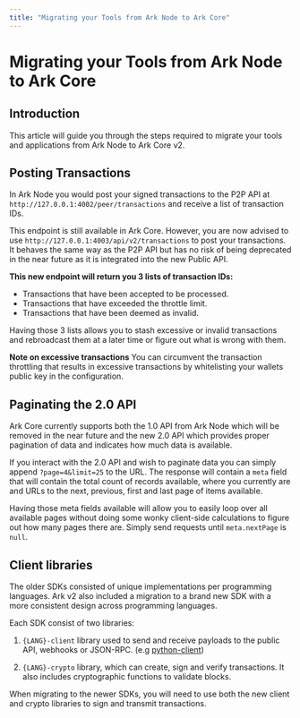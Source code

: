 ```yaml
---
title: "Migrating your Tools from Ark Node to Ark Core"
---
```

# Migrating your Tools from Ark Node to Ark Core

## Introduction

This article will guide you through the steps required to migrate your tools and applications from Ark Node to Ark Core v2.

## Posting Transactions

In Ark Node you would post your signed transactions to the P2P API at `http://127.0.0.1:4002/peer/transactions` and receive a list of transaction IDs.

This endpoint is still available in Ark Core. However, you are now advised to use `http://127.0.0.1:4003/api/v2/transactions` to post your transactions. It behaves the same way as the P2P API but has no risk of being deprecated in the near future as it is integrated into the new Public API.

**This new endpoint will return you 3 lists of transaction IDs:**

- Transactions that have been accepted to be processed.
- Transactions that have exceeded the throttle limit.
- Transactions that have been deemed as invalid.

Having those 3 lists allows you to stash excessive or invalid transactions and rebroadcast them at a later time or figure out what is wrong with them.

**Note on excessive transactions**
You can circumvent the transaction throttling that results in excessive transactions by whitelisting your wallets public key in the configuration.

## Paginating the 2.0 API

Ark Core currently supports both the 1.0 API from Ark Node which will be removed in the near future and the new 2.0 API which provides proper pagination of data and indicates how much data is available.

If you interact with the 2.0 API and wish to paginate data you can simply append `?page=4&limit=25` to the URL. The response will contain a `meta` field that will contain the total count of records available, where you currently are and URLs to the next, previous, first and last page of items available.

Having those meta fields available will allow you to easily loop over all available pages without doing some wonky client-side calculations to figure out how many pages there are. Simply send requests until `meta.nextPage` is `null`.

## Client libraries

The older SDKs consisted of unique implementations per programming languages. Ark v2 also included a migration to a brand new SDK with a more consistent design across programming languages.

Each SDK consist of two libraries:

1. `{LANG}-client` library used to send and receive payloads to the public API, webhooks or JSON-RPC. (e.g [python-client](https://github.com/ArkEcosystem/python-client))

2. `{LANG}-crypto` library, which can create, sign and verify transactions. It also includes cryptographic functions to validate blocks.

When migrating to the newer SDKs, you will need to use both the new client and crypto libraries to sign and transmit transactions.
